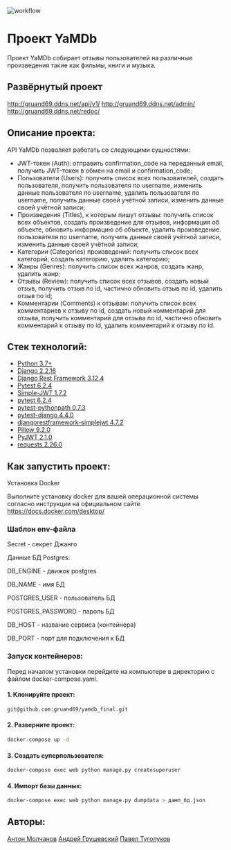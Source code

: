 ![workflow](https://github.com/gruand69/yamdb_final/actions/workflows/yamdb_workflow.yml/badge.svg)

# Проект YaMDb

Проект YaMDb собирает отзывы пользователей на различные произведения такие как
фильмы, книги и музыка.

## Развёрнутый проект
http://gruand69.ddns.net/api/v1/
http://gruand69.ddns.net/admin/
http://gruand69.ddns.net/redoc/

## Описание проекта:

API YaMDb позволяет работать со следующими сущностями:

* JWT-токен (Auth): отправить confirmation_code на переданный email, получить
  JWT-токен
  в обмен на email и confirmation_code;
* Пользователи (Users): получить список всех пользователей, создать
  пользователя,
  получить пользователя по username, изменить данные пользователя по username,
  удалить
  пользователя по username, получить данные своей учётной записи, изменить
  данные своей учётной записи;
* Произведения (Titles), к которым пишут отзывы: получить список всех объектов,
  создать
  произведение для отзывов, информация об объекте, обновить информацию об
  объекте, удалить произведение.
  пользователя по username, получить данные своей учётной записи, изменить
  данные своей учётной записи;
* Категории (Categories) произведений: получить список всех категорий, создать
  категорию, удалить категорию;
* Жанры (Genres): получить список всех жанров, создать жанр, удалить жанр;
* Отзывы (Review): получить список всех отзывов, создать новый отзыв, получить
  отзыв по id,
  частично обновить отзыв по id, удалить отзыв по id;
* Комментарии (Comments) к отзывам: получить список всех комментариев к отзыву
  по id, создать
  новый комментарий для отзыва, получить комментарий для отзыва по id, частично
  обновить комментарий к отзыву по id, удалить комментарий к отзыву по id.

## Стек технологий:

* [Python 3.7+](https://www.python.org/downloads/)
* [Django 2.2.16](https://www.djangoproject.com/download/)
* [Django Rest Framework 3.12.4](https://pypi.org/project/djangorestframework/#files)
* [Pytest 6.2.4](https://pypi.org/project/pytest/)
* [Simple-JWT 1.7.2](https://pypi.org/project/djangorestframework-simplejwt/)
* [pytest 6.2.4](https://pypi.org/project/pytest/)
* [pytest-pythonpath 0.7.3](https://pypi.org/project/pytest-pythonpath/)
* [pytest-django 4.4.0](https://pypi.org/project/pytest-django/)
* [djangorestframework-simplejwt 4.7.2](https://pypi.org/project/djangorestframework-simplejwt/)
* [Pillow 9.2.0](https://pypi.org/project/Pillow/)
* [PyJWT 2.1.0](https://pypi.org/project/PyJWT/)
* [requests 2.26.0](https://pypi.org/project/requests/)

## Как запустить проект:

Установка Docker 

Выполните установку docker для вашей операционной системы согласно инструкции на официальном сайте https://docs.docker.com/desktop/ 

### Шаблон env-файла

Secret - секрет Джанго

Данные БД Postgres: 

DB_ENGINE - движок postgres

DB_NAME - имя БД

POSTGRES_USER - пользователь БД

POSTGRES_PASSWORD - пароль БД

DB_HOST - название сервиса (контейнера)

DB_PORT - порт для подключения к БД 

### Запуск контейнеров:
Перед началом установки перейдите на компьютере в директорию с файлом docker-compose.yaml.

#### 1. Клонируйте проект:
```sh
git@github.com:gruand69/yamdb_final.git
```
#### 2. Разверните проект:
```sh
docker-compose up -d
```
#### 3. Создать суперпользователя:
```sh
docker-compose exec web python manage.py createsuperuser
```
#### 4. Импорт базы данных:
```sh
docker-compose exec web python manage.py dumpdata > дамп_бд.json
```

## Авторы:
[Антон Молчанов](https://github.com/antxrest)
[Андрей Грушевский](https://github.com/gruand69)
[Павел Туголуков](https://github.com/NakiriEri)
